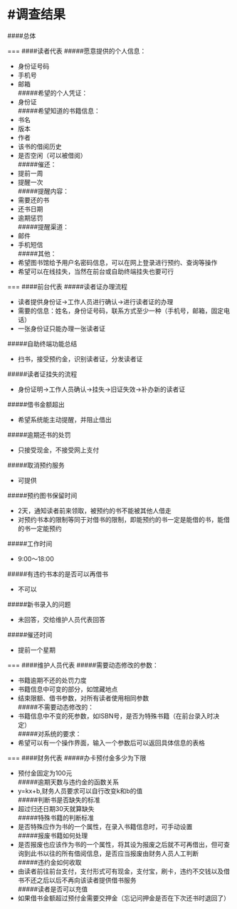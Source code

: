 #调查结果
===
####总体

===
####读者代表
#####愿意提供的个人信息：
* 身份证号码<br>
* 手机号<br>
* 邮箱<br>
#####希望的个人凭证：
* 身份证<br>
#####希望知道的书籍信息：
* 书名<br>
* 版本<br>
* 作者<br>
* 该书的借阅历史<br>
* 是否空闲（可以被借阅）<br>
#####催还：
* 提前一周<br>
* 提醒一次<br>
#####提醒内容：
* 需要还的书<br>
* 还书日期<br>
* 逾期惩罚<br>
#####提醒渠道：
* 邮件<br>
* 手机短信<br>
#####其他：
* 希望图书馆给予用户名密码信息，可以在网上登录进行预约、查询等操作<br>
* 希望可以在线挂失，当然在前台或自助终端挂失也要可行<br>

===
####前台代表
#####读者证办理流程
* 读者提供身份证->工作人员进行确认->进行读者证的办理
* 需要的信息：姓名，身份证号码，联系方式至少一种（手机号，邮箱，固定电话）
* 一张身份证只能办理一张读者证

#####自助终端功能总结
* 扫书，接受预约金，识别读者证，分发读者证

#####读者证挂失的流程
* 身份证明->工作人员确认->挂失->旧证失效->补办新的读者证

#####借书金额超出
* 希望系统能主动提醒，并阻止借出

#####逾期还书的处罚
* 只接受现金，不接受网上支付

#####取消预约服务
* 可提供

#####预约图书保留时间
* 2天，通知读者前来领取，被预约的书不能被其他人借走
* 对预约书本的限制等同于对借书的限制，即能预约的书一定是能借的书，能借的书一定能预约

#####工作时间
* 9:00～18:00

#####有违约书本的是否可以再借书
* 不可以

#####新书录入的问题
* 未回答，交给维护人员代表回答

#####催还时间
* 提前一个星期

===
####维护人员代表
#####需要动态修改的参数：
* 书籍逾期不还的处罚力度<br>
* 书籍信息中可变的部分，如馆藏地点<br>
* 结束限额、借书参数，对所有读者使用相同参数<br>
#####不需要动态修改的：
* 书籍信息中不变的死参数，如ISBN号，是否为特殊书籍（在前台录入时决定）<br>
#####对系统的要求：
* 希望可以有一个操作界面，输入一个参数后可以返回具体信息的表格<br>

===
####财务代表
#####办卡预付金多少为下限
* 预付金固定为100元<br>
#####逾期天数与违约金的函数关系
* y=kx+b,财务人员要求可以自行改变k和b的值<br>
#####判断书是否缺失的标准
* 超过归还日期30天就算缺失<br>
#####特殊书籍的判断标准
* 是否特殊应作为书的一个属性，在录入书籍信息时，可手动设置<br>
#####报废书籍如何处理
* 是否报废也应该作为书的一个属性，将其设为报废之后就不可再借出，但可查询到此书以往的所有借阅信息，是否应当报废由财务人员人工判断<br>
#####违约金如何收取
* 由读者前往前台支付，支付形式可有现金，支付宝，刷卡，违约不交钱以及借书不还之后以后不再向该读者提供借书服务<br>
#####读者是否可以充值
* 如果借书金额超过预付金需要交押金（忘记问押金是否在下次还书时退回了）<br>

